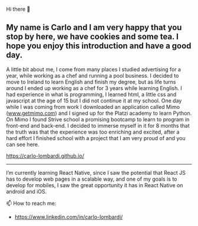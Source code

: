 Hi there 👋

My name is Carlo and I am very happy that you stop by here, 
we have cookies and some tea. I hope you enjoy this introduction and have a good day.
-------------------------------------------------------------------------------------------------

A little bit about me, I come from many places I studied advertising for a year, while working as a chef and running a pool business. 
I decided to move to Ireland to learn English and finish my degree, but as life turns around I ended up working as a chef for 3 years while learning English. 
I had experience in what is programming, I learned html, a little css and javascript at the age of 15 but I did not continue it at my school. 
One day while I was coming from work I downloaded an application called Mimo (www.getmimo.com) and I signed up for the Platzi academy to learn Python. 
On Mimo I found Strive school a promising bootcamp to learn to program in front-end and back-end. 
I decided to immerse myself in it for 8 months that the truth was that the experience was too enriching and excited, 
after a hard effort I finished school with a project that I am very proud of and you can see here.

  https://carlo-lombardi.github.io/

---------------------------------------------------------------------------------------------------

I’m currently learning React Native, since I saw the potential that React JS has to develop web pages in a scalable way, and one of my goals is to develop for mobiles, I saw the great opportunity it has in React Native on android and iOS.

📫 How to reach me: 
  - https://www.linkedin.com/in/carlo-lombardi/
